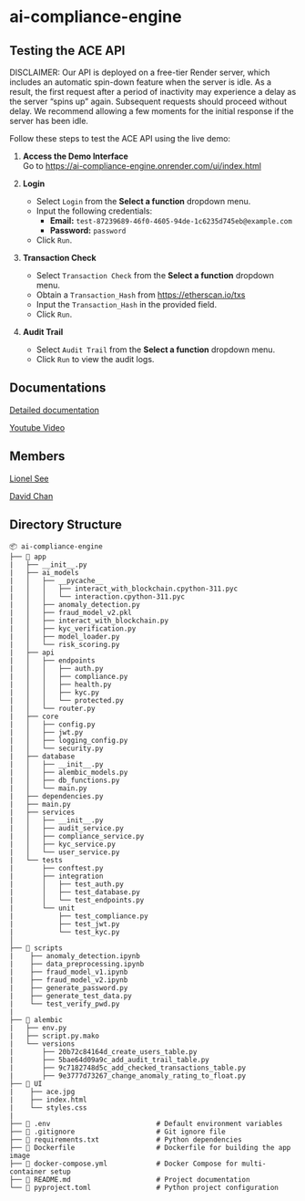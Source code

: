 # ai-compliance-engine

## Testing the ACE API

DISCLAIMER:
Our API is deployed on a free-tier Render server, which includes an automatic spin-down feature when the server is idle. As a result, the first request after a period of inactivity may experience a delay as the server “spins up” again. Subsequent requests should proceed without delay. We recommend allowing a few moments for the initial response if the server has been idle.

Follow these steps to test the ACE API using the live demo:

1. **Access the Demo Interface**  
   Go to https://ai-compliance-engine.onrender.com/ui/index.html

2. **Login**  
   - Select `Login` from the **Select a function** dropdown menu.  
   - Input the following credentials:  
     - **Email:** `test-87239689-46f0-4605-94de-1c6235d745eb@example.com`  
     - **Password:** `password`  
   - Click `Run`.

3. **Transaction Check**  
   - Select `Transaction Check` from the **Select a function** dropdown menu.  
   - Obtain a `Transaction_Hash` from https://etherscan.io/txs 
   - Input the `Transaction_Hash` in the provided field.  
   - Click `Run`.

4. **Audit Trail**  
   - Select `Audit Trail` from the **Select a function** dropdown menu.  
   - Click `Run` to view the audit logs.

## Documentations
[Detailed documentation](https://docs.google.com/document/d/1h5OhWD8RSjyE05rEagEvz6LnUuQ4sgvLDffz2l2PrI0/edit?usp=sharing)

[Youtube Video](https://youtu.be/onFCQf1fKVQ)

## Members
[Lionel See](https://github.com/lionsee77)

[David Chan](https://github.com/davidchanwz)


## Directory Structure

```
📦 ai-compliance-engine
├── 📁 app
|   ├── __init__.py
|   ├── ai_models
|   │   ├── __pycache__
|   │   │   ├── interact_with_blockchain.cpython-311.pyc
|   │   │   └── interaction.cpython-311.pyc
|   │   ├── anomaly_detection.py
|   │   ├── fraud_model_v2.pkl
|   │   ├── interact_with_blockchain.py
|   │   ├── kyc_verification.py
|   │   ├── model_loader.py
|   │   └── risk_scoring.py
|   ├── api
|   │   ├── endpoints
|   │   │   ├── auth.py
|   │   │   ├── compliance.py
|   │   │   ├── health.py
|   │   │   ├── kyc.py
|   │   │   └── protected.py
|   │   └── router.py
|   ├── core
|   │   ├── config.py
|   │   ├── jwt.py
|   │   ├── logging_config.py
|   │   └── security.py
|   ├── database
|   │   ├── __init__.py
|   │   ├── alembic_models.py
|   │   ├── db_functions.py
|   │   └── main.py
|   ├── dependencies.py
|   ├── main.py
|   ├── services
|   │   ├── __init__.py
|   │   ├── audit_service.py
|   │   ├── compliance_service.py
|   │   ├── kyc_service.py
|   │   └── user_service.py
|   └── tests
|       ├── conftest.py
|       ├── integration
|       │   ├── test_auth.py
|       │   ├── test_database.py
|       │   └── test_endpoints.py
|       └── unit
|           ├── test_compliance.py
|           ├── test_jwt.py
|           └── test_kyc.py
│
├── 📁 scripts                       
|    ├── anomaly_detection.ipynb
|    ├── data_preprocessing.ipynb
|    ├── fraud_model_v1.ipynb
|    ├── fraud_model_v2.ipynb
|    ├── generate_password.py
|    ├── generate_test_data.py
|    └── test_verify_pwd.py
|
├── 📁 alembic                        
|   ├── env.py
|   ├── script.py.mako
|   └── versions
|       ├── 20b72c84164d_create_users_table.py
|       ├── 5bae64d09a9c_add_audit_trail_table.py
|       ├── 9c7182748d5c_add_checked_transactions_table.py
|       ├── 9e3777d73267_change_anomaly_rating_to_float.py
├── 📁 UI
|    ├── ace.jpg
|    ├── index.html
|    └── styles.css
|
├── 📄 .env                          # Default environment variables
├── 📄 .gitignore                    # Git ignore file
├── 📄 requirements.txt              # Python dependencies
├── 📄 Dockerfile                    # Dockerfile for building the app image
├── 📄 docker-compose.yml            # Docker Compose for multi-container setup
├── 📄 README.md                     # Project documentation
└── 📄 pyproject.toml                # Python project configuration
```
